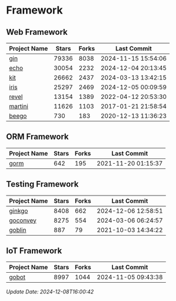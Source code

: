 # Framework

## Web Framework
| Project Name | Stars | Forks | Last Commit |
| ------------ | ----- | ----- | ----------- |
| [gin](https://github.com/gin-gonic/gin) | 79336 | 8038 | 2024-11-15 15:54:06 |
| [echo](https://github.com/labstack/echo) | 30054 | 2232 | 2024-12-04 20:13:45 |
| [kit](https://github.com/go-kit/kit) | 26662 | 2437 | 2024-03-13 13:42:15 |
| [iris](https://github.com/kataras/iris) | 25297 | 2469 | 2024-12-05 00:09:59 |
| [revel](https://github.com/revel/revel) | 13154 | 1389 | 2022-04-12 20:53:30 |
| [martini](https://github.com/go-martini/martini) | 11626 | 1103 | 2017-01-21 21:58:54 |
| [beego](https://github.com/astaxie/beego) | 730 | 183 | 2020-12-13 11:36:23 |

## ORM Framework
| Project Name | Stars | Forks | Last Commit |
| ------------ | ----- | ----- | ----------- |
| [gorm](https://github.com/jinzhu/gorm) | 642 | 195 | 2021-11-20 01:15:37 |

## Testing Framework
| Project Name | Stars | Forks | Last Commit |
| ------------ | ----- | ----- | ----------- |
| [ginkgo](https://github.com/onsi/ginkgo) | 8408 | 662 | 2024-12-06 12:58:51 |
| [goconvey](https://github.com/smartystreets/goconvey) | 8275 | 554 | 2024-03-06 06:24:57 |
| [goblin](https://github.com/franela/goblin) | 887 | 79 | 2021-10-03 14:34:22 |

## IoT Framework
| Project Name | Stars | Forks | Last Commit |
| ------------ | ----- | ----- | ----------- |
| [gobot](https://github.com/hybridgroup/gobot) | 8997 | 1044 | 2024-11-05 09:43:38 |

*Update Date: 2024-12-08T16:00:42*
